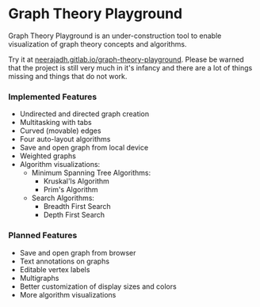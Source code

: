 # Graph Theory Playground

Graph Theory Playground is an under-construction tool to enable visualization
of graph theory concepts and algorithms.

Try it at [neerajadh.gitlab.io/graph-theory-playground](https://neerajadh.gitlab.io/graph-theory-playground/#).
Please be warned that the project is still very much in it's infancy and there
are a lot of things missing and things that do not work.

### Implemented Features
- Undirected and directed graph creation
- Multitasking with tabs
- Curved (movable) edges
- Four auto-layout algorithms
- Save and open graph from local device
- Weighted graphs
- Algorithm visualizations:
  - Minimum Spanning Tree Algorithms:
    - Kruskal'ls Algorithm
    - Prim's Algorithm
  - Search Algorithms:
    - Breadth First Search
    - Depth First Search

### Planned Features
- Save and open graph from browser
- Text annotations on graphs
- Editable vertex labels
- Multigraphs
- Better customization of display sizes and colors
- More algorithm visualizations

